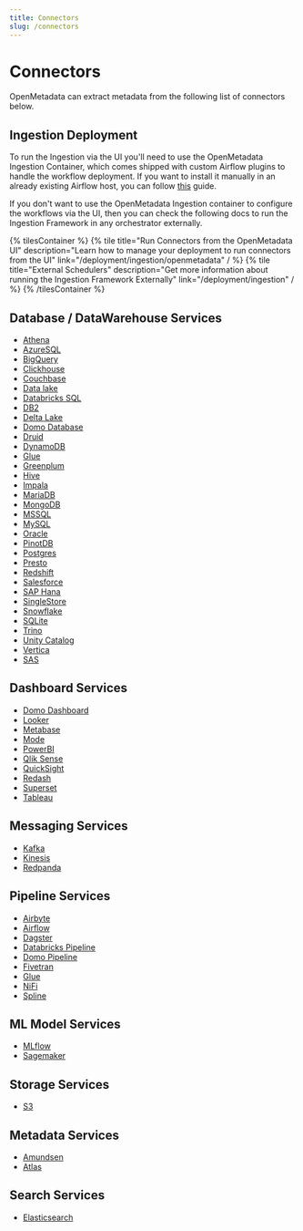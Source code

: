 ```yaml
---
title: Connectors
slug: /connectors
---
```


# Connectors

OpenMetadata can extract metadata from the following list of connectors below.

## Ingestion Deployment

To run the Ingestion via the UI you'll need to use the OpenMetadata Ingestion Container, which comes shipped with
custom Airflow plugins to handle the workflow deployment. If you want to install it manually in an already existing
Airflow host, you can follow [this](/deployment/ingestion/openmetadata) guide.

If you don't want to use the OpenMetadata Ingestion container to configure the workflows via the UI, then you can check
the following docs to run the Ingestion Framework in any orchestrator externally.

{% tilesContainer %}
{% tile
    title="Run Connectors from the OpenMetadata UI"
    description="Learn how to manage your deployment to run connectors from the UI"
    link="/deployment/ingestion/openmetadata"
  / %}
{% tile
    title="External Schedulers"
    description="Get more information about running the Ingestion Framework Externally"
    link="/deployment/ingestion"
  / %}
{% /tilesContainer %}

## Database / DataWarehouse Services

- [Athena](/connectors/database/athena)
- [AzureSQL](/connectors/database/azuresql)
- [BigQuery](/connectors/database/bigquery)
- [Clickhouse](/connectors/database/clickhouse)
- [Couchbase](/connectors/database/couchbase)
- [Data lake](/connectors/database/datalake)
- [Databricks SQL](/connectors/database/databricks)
- [DB2](/connectors/database/db2)
- [Delta Lake](/connectors/database/deltalake)
- [Domo Database](/connectors/database/domo-database)
- [Druid](/connectors/database/druid)
- [DynamoDB](/connectors/database/dynamodb)
- [Glue](/connectors/database/glue)
- [Greenplum](/connectors/database/greenplum)
- [Hive](/connectors/database/hive)
- [Impala](/connectors/database/impala)
- [MariaDB](/connectors/database/mariadb)
- [MongoDB](/connectors/database/mongodb)
- [MSSQL](/connectors/database/mssql)
- [MySQL](/connectors/database/mysql)
- [Oracle](/connectors/database/oracle)
- [PinotDB](/connectors/database/pinotdb)
- [Postgres](/connectors/database/postgres)
- [Presto](/connectors/database/presto)
- [Redshift](/connectors/database/redshift)
- [Salesforce](/connectors/database/salesforce)
- [SAP Hana](/connectors/database/sap-hana)
- [SingleStore](/connectors/database/singlestore)
- [Snowflake](/connectors/database/snowflake)
- [SQLite](/connectors/database/sqlite)
- [Trino](/connectors/database/trino)
- [Unity Catalog](/connectors/database/unity-catalog)
- [Vertica](/connectors/database/vertica)
- [SAS](/connectors/database/sas)

## Dashboard Services

- [Domo Dashboard](/connectors/dashboard/domo-dashboard)
- [Looker](/connectors/dashboard/looker)
- [Metabase](/connectors/dashboard/metabase)
- [Mode](/connectors/dashboard/mode)
- [PowerBI](/connectors/dashboard/powerbi)
- [Qlik Sense](/connectors/dashboard/qliksense)
- [QuickSight](/connectors/dashboard/quicksight)
- [Redash](/connectors/dashboard/redash)
- [Superset](/connectors/dashboard/superset)
- [Tableau](/connectors/dashboard/tableau)

## Messaging Services

- [Kafka](/connectors/messaging/kafka)
- [Kinesis](/connectors/messaging/kinesis)
- [Redpanda](/connectors/messaging/redpanda)

## Pipeline Services

- [Airbyte](/connectors/pipeline/airbyte)
- [Airflow](/connectors/pipeline/airflow)
- [Dagster](/connectors/pipeline/dagster)
- [Databricks Pipeline](/connectors/pipeline/databricks-pipeline)
- [Domo Pipeline](/connectors/pipeline/domo-pipeline)
- [Fivetran](/connectors/pipeline/fivetran)
- [Glue](/connectors/pipeline/glue-pipeline)
- [NiFi](/connectors/pipeline/nifi)
- [Spline](/connectors/pipeline/spline)

## ML Model Services

- [MLflow](/connectors/ml-model/mlflow)
- [Sagemaker](/connectors/ml-model/sagemaker)

## Storage Services

- [S3](/connectors/storage/s3)

## Metadata Services

- [Amundsen](/connectors/metadata/amundsen)
- [Atlas](/connectors/metadata/atlas)

## Search Services

- [Elasticsearch](/connectors/search/elasticsearch)